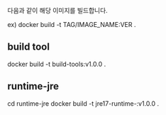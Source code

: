 
다음과 같이 해당 이미지를 빌드합니다.

ex) docker build -t TAG/IMAGE_NAME:VER .

## build tool

docker build -t build-tools:v1.0.0 .

## runtime-jre

cd runtime-jre
docker build -t jre17-runtime-:v1.0.0 .
